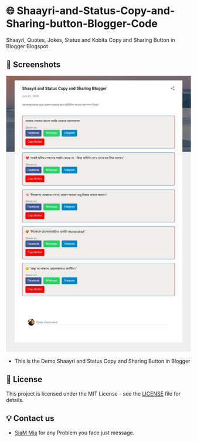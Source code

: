 # 🌐 Shaayri-and-Status-Copy-and-Sharing-button-Blogger-Code
Shaayri, Quotes, Jokes, Status and Kobita Copy and Sharing Button in Blogger Blogspot

## 📸 Screenshots

<img width="1470" alt="Screenshot 2025 07 02 .jpg" src="https://github.com/SiamMia94/Shaayri-and-Status-Copy-and-Sharing-Button-in-Blogger-Code/blob/f365a206750bdfdf57d68b5a1e01f2a4b5fd4c9f/Screenshot_20250702_010542.jpg">

- This is the Demo Shaayri and Status Copy and Sharing Button in Blogger

## 📜 License

This project is licensed under the MIT License - see the [LICENSE](LICENSE) file for details.

## 💡 Contact us

- [SiaM Mia](https://facebook.com/siam.mia.94/) for any Problem you face just message.
